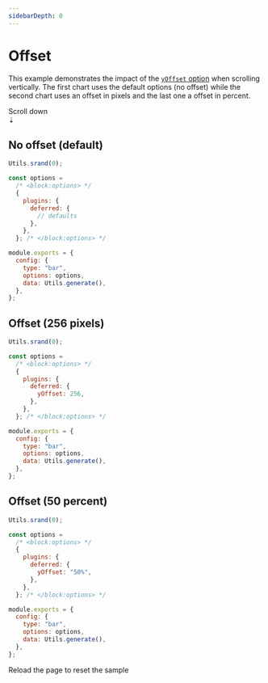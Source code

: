 ```yaml
---
sidebarDepth: 0
---
```


# Offset

This example demonstrates the impact of the [`yOffset` option](../guide/options.md#delay)
when scrolling vertically. The first chart uses the default options (no offset) while the
second chart uses an offset in pixels and the last one a offset in percent.

<div class="head">
  <div>Scroll down</div>
  <div class="icon">&#8675;</div>
</div>

## No offset (default)

```js chart-editor
Utils.srand(0);

const options =
  /* <block:options> */
  {
    plugins: {
      deferred: {
        // defaults
      },
    },
  }; /* </block:options> */

module.exports = {
  config: {
    type: "bar",
    options: options,
    data: Utils.generate(),
  },
};
```

## Offset (256 pixels)

```js chart-editor
Utils.srand(0);

const options =
  /* <block:options> */
  {
    plugins: {
      deferred: {
        yOffset: 256,
      },
    },
  }; /* </block:options> */

module.exports = {
  config: {
    type: "bar",
    options: options,
    data: Utils.generate(),
  },
};
```

## Offset (50 percent)

```js chart-editor
Utils.srand(0);

const options =
  /* <block:options> */
  {
    plugins: {
      deferred: {
        yOffset: "50%",
      },
    },
  }; /* </block:options> */

module.exports = {
  config: {
    type: "bar",
    options: options,
    data: Utils.generate(),
  },
};
```

<div class="foot">
  Reload the page to reset the sample
</div>

<style lang="styl" scoped>
.chart-editor
  margin 2rem auto 6rem auto

.head
  display flex
  align-items center
  justify-content center
  flex-direction column
  font-weight 800
  font-size 1.5rem
  min-height 80vh
  opacity 0.5

  .icon
    font-size 1.5em
    opacity 0.5

.foot
  text-align center
  font-weight 600
  padding 16px 0
</style>
